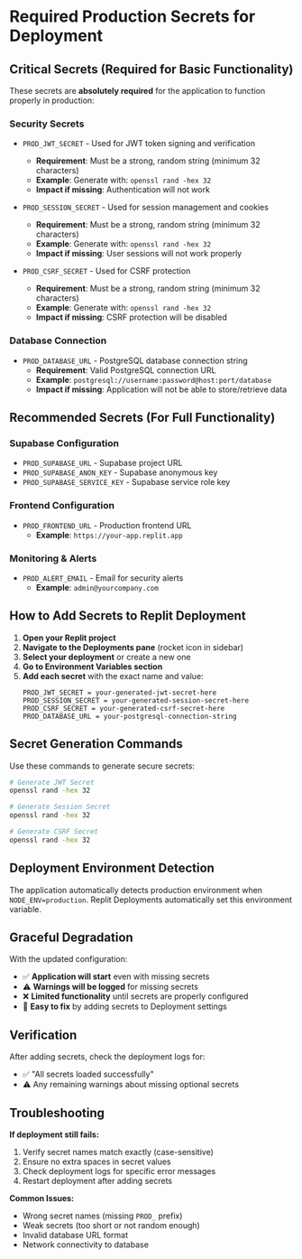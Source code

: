 # Required Production Secrets for Deployment

## Critical Secrets (Required for Basic Functionality)

These secrets are **absolutely required** for the application to function properly in production:

### Security Secrets
- `PROD_JWT_SECRET` - Used for JWT token signing and verification
  - **Requirement**: Must be a strong, random string (minimum 32 characters)
  - **Example**: Generate with: `openssl rand -hex 32`
  - **Impact if missing**: Authentication will not work

- `PROD_SESSION_SECRET` - Used for session management and cookies
  - **Requirement**: Must be a strong, random string (minimum 32 characters)  
  - **Example**: Generate with: `openssl rand -hex 32`
  - **Impact if missing**: User sessions will not work properly

- `PROD_CSRF_SECRET` - Used for CSRF protection
  - **Requirement**: Must be a strong, random string (minimum 32 characters)
  - **Example**: Generate with: `openssl rand -hex 32`
  - **Impact if missing**: CSRF protection will be disabled

### Database Connection
- `PROD_DATABASE_URL` - PostgreSQL database connection string
  - **Requirement**: Valid PostgreSQL connection URL
  - **Example**: `postgresql://username:password@host:port/database`
  - **Impact if missing**: Application will not be able to store/retrieve data

## Recommended Secrets (For Full Functionality)

### Supabase Configuration
- `PROD_SUPABASE_URL` - Supabase project URL
- `PROD_SUPABASE_ANON_KEY` - Supabase anonymous key
- `PROD_SUPABASE_SERVICE_KEY` - Supabase service role key

### Frontend Configuration
- `PROD_FRONTEND_URL` - Production frontend URL
  - **Example**: `https://your-app.replit.app`

### Monitoring & Alerts
- `PROD_ALERT_EMAIL` - Email for security alerts
  - **Example**: `admin@yourcompany.com`

## How to Add Secrets to Replit Deployment

1. **Open your Replit project**
2. **Navigate to the Deployments pane** (rocket icon in sidebar)
3. **Select your deployment** or create a new one
4. **Go to Environment Variables section**
5. **Add each secret** with the exact name and value:
   ```
   PROD_JWT_SECRET = your-generated-jwt-secret-here
   PROD_SESSION_SECRET = your-generated-session-secret-here  
   PROD_CSRF_SECRET = your-generated-csrf-secret-here
   PROD_DATABASE_URL = your-postgresql-connection-string
   ```

## Secret Generation Commands

Use these commands to generate secure secrets:

```bash
# Generate JWT Secret
openssl rand -hex 32

# Generate Session Secret  
openssl rand -hex 32

# Generate CSRF Secret
openssl rand -hex 32
```

## Deployment Environment Detection

The application automatically detects production environment when `NODE_ENV=production`. Replit Deployments automatically set this environment variable.

## Graceful Degradation

With the updated configuration:
- ✅ **Application will start** even with missing secrets
- ⚠️ **Warnings will be logged** for missing secrets
- ❌ **Limited functionality** until secrets are properly configured
- 🔧 **Easy to fix** by adding secrets to Deployment settings

## Verification

After adding secrets, check the deployment logs for:
- ✅ "All secrets loaded successfully" 
- ⚠️ Any remaining warnings about missing optional secrets

## Troubleshooting

**If deployment still fails:**
1. Verify secret names match exactly (case-sensitive)
2. Ensure no extra spaces in secret values
3. Check deployment logs for specific error messages
4. Restart deployment after adding secrets

**Common Issues:**
- Wrong secret names (missing `PROD_` prefix)
- Weak secrets (too short or not random enough)
- Invalid database URL format
- Network connectivity to database